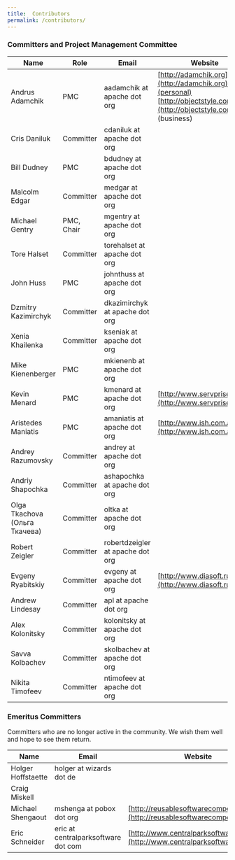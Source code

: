 ```yaml
---
title:  Contributors
permalink: /contributors/
---
```


### Committers and Project Management Committee


Name | Role | Email | Website
-----|------|-------|--------
Andrus Adamchik | PMC | aadamchik at apache dot org | [http://adamchik.org](http://adamchik.org)(personal) [http://objectstyle.com](http://objectstyle.com) (business)
Cris Daniluk | Committer | cdaniluk at apache dot org| 
Bill Dudney | PMC | bdudney at apache dot org | 
Malcolm Edgar | Committer | medgar at apache dot org |  
Michael Gentry | PMC, Chair | mgentry at apache dot org | 
Tore Halset | Committer | torehalset at apache dot org | 
John Huss| PMC | johnthuss at apache dot org | 
Dzmitry Kazimirchyk | Committer | dkazimirchyk at apache dot org | 
Xenia Khailenka | Committer | kseniak at apache dot org | 
Mike Kienenberger | PMC | mkienenb at apache dot org | 
Kevin Menard | PMC | kmenard at apache dot org | [http://www.servprise.com/](http://www.servprise.com/)
Aristedes Maniatis | PMC | amaniatis at apache dot org | [http://www.ish.com.au](http://www.ish.com.au)
Andrey Razumovsky | Committer | andrey at apache dot org | 
Andriy Shapochka | Committer | ashapochka at apache dot org | 
Olga Tkachova (Ольга Ткачева) | Committer | oltka at apache dot org | 
Robert Zeigler | Committer | robertdzeigler at apache dot org | 
Evgeny Ryabitskiy | Committer | evgeny at apache dot org | [http://www.diasoft.ru/](http://www.diasoft.ru/)
Andrew Lindesay | Committer | apl at apache dot org | 
Alex Kolonitsky | Committer | kolonitsky at apache dot org |
Savva Kolbachev | Committer | skolbachev at apache dot org |
Nikita Timofeev | Committer | ntimofeev at apache dot org |

### Emeritus Committers

Committers who are no longer active in the community. We wish them well and
hope to see them return.

Name | Email | Website
-----|-------|--------
Holger Hoffstaette | holger at wizards dot de | 
Craig Miskell | | 
Michael Shengaout | mshenga at pobox dot org | [http://reusablesoftwarecomponents.com](http://reusablesoftwarecomponents.com)
Eric Schneider | eric at centralparksoftware dot com | [http://www.centralparksoftware.com/](http://www.centralparksoftware.com/)

